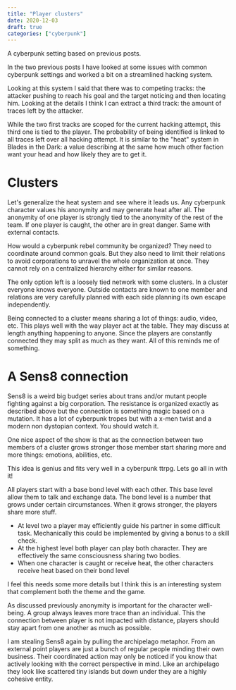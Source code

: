 ```yaml
---
title: "Player clusters"
date: 2020-12-03
draft: true
categories: ["cyberpunk"]
---
```


A cyberpunk setting based on previous posts.

<!-- more -->

In the two previous posts I have looked at some issues with common cyberpunk
settings and worked a bit on a streamlined hacking system.

Looking at this system I said that there was to competing tracks: the attacker
pushing to reach his goal and the target noticing and then locating him. Looking
at the details I think I can extract a third track: the amount of traces left by
the attacker.

While the two first tracks are scoped for the current hacking attempt, this
third one is tied to the player. The probability of being identified is linked
to all traces left over all hacking attempt. It is similar to the "heat" system
in Blades in the Dark: a value describing at the same how much other faction
want your head and how likely they are to get it.

# Clusters

Let's generalize the heat system and see where it leads us. Any cyberpunk
character values his anonymity and may generate heat after all. The anonymity of
one player is strongly tied to the anonymity of the rest of the team. If one
player is caught, the other are in great danger. Same with external contacts.

How would a cyberpunk rebel community be organized? They need to coordinate
around common goals. But they also need to limit their relations to avoid
corporations to unravel the whole organization at once. They cannot rely on a
centralized hierarchy either for similar reasons.

The only option left is a loosely tied network with some clusters. In a cluster
everyone knows everyone. Outside contacts are known to one member and relations
are very carefully planned with each side planning its own escape independently.

Being connected to a cluster means sharing a lot of things: audio, video, etc.
This plays well with the way player act at the table. They may discuss at length
anything happening to anyone. Since the players are constantly connected they
may split as much as they want. All of this reminds me of something.

# A Sens8 connection

Sens8 is a weird big budget series about trans and/or mutant people fighting
against a big corporation. The resistance is organized exactly as described
above but the connection is something magic based on a mutation. It has a lot of
cyberpunk tropes but with a x-men twist and a modern non dystopian context. You
should watch it.

One nice aspect of the show is that as the connection between two members of a
cluster grows stronger those member start sharing more and more things:
emotions, abilities, etc.

This idea is genius and fits very well in a cyberpunk ttrpg. Lets go all in with
it!

All players start with a base bond level with each other. This base level allow
them to talk and exchange data. The bond level is a number that grows under
certain circumstances. When it grows stronger, the players share more stuff.

- At level two a player may efficiently guide his partner in some difficult
  task. Mechanically this could be implemented by giving a bonus to a skill
  check.
- At the highest level both player can play both character. They are effectively
  the same consciousness sharing two bodies.
- When one character is caught or receive heat, the other characters receive
  heat based on their bond level

I feel this needs some more details but I think this is an interesting system
that complement both the theme and the game.

As discussed previously anonymity is important for the character well-being. A
group always leaves more trace than an individual. This the connection between
player is not impacted with distance, players should stay apart from one another
as much as possible.

I am stealing Sens8 again by pulling the archipelago metaphor. From an external
point players are just a bunch of regular people minding their own business.
Their coordinated action may only be noticed if you know that actively looking
with the correct perspective in mind. Like an archipelago they look like
scattered tiny islands but down under they are a highly cohesive entity.
